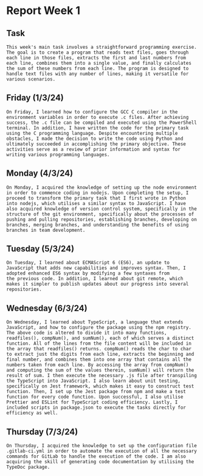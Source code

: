 # Report Week 1

## Task
    This week's main task involves a straightforward programming exercise. The goal is to create a program that reads text files, goes through each line in those files, extracts the first and last numbers from each line, combines them into a single value, and finally calculates the sum of these numbers from each line. The program is designed to handle text files with any number of lines, making it versatile for various scenarios.

## Friday (1/3/24)
    On Friday, I learned how to configure the GCC C compiler in the environment variables in order to execute .c files. After achieving success, the .c file can be compiled and executed using the PowerShell terminal. In addition, I have written the code for the primary task using the C programming language. Despite encountering multiple obstacles, I made the decision to write the code using Python and ultimately succeeded in accomplishing the primary objective. These activities serve as a review of prior information and syntax for writing various programming languages.

## Monday (4/3/24)
    On Monday, I acquired the knowledge of setting up the node environment in order to commence coding in nodejs. Upon completing the setup, I proceed to transform the primary task that I first wrote in Python into nodejs, which utilises a similar syntax to JavaScript. I have also acquired knowledge of version control system, specifically in the structure of the git environment, specifically about the processes of pushing and pulling repositories, establishing branches, developing on branches, merging branches, and understanding the benefits of using branches in team development.



## Tuesday (5/3/24)
    On Tuesday, I learned about ECMAScript 6 (ES6), an update to JavaScript that adds new capabilities and improves syntax. Then, I adopted enhanced ES6 syntax by modifying a few syntaxes from the previous code. In addition, I learned about git remote, which makes it simpler to publish updates about our progress into several repositories.

## Wednesday (6/3/24)
    On Wednesday, I learned about TypeScript, a language that extends JavaScript, and how to configure the package using the npm registry. The above code is altered to divide it into many functions, readfiles(), compNum(), and sumNum(), each of which serves a distinct function. All of the lines from the file content will be included in the array that readfiles() returns. compNum() reads the char to char to extract just the digits from each line, extracts the beginning and final number, and combines them into one array that contains all the numbers taken from each line. By accessing the array from compNum() and computing the sum of the values therein, sumNum() will return the result of sum. I then execute the necessary .js file after transpiling the TypeScript into JavaScript. I also learn about unit testing, specifically on Jest framework, which makes it easy to construct test function. Then, I set up the Jest package from npm and make a test function for every code function. Upon successful, I also utilise Prettier and ESLint for TypeScript coding efficiency. Lastly, I included scripts in package.json to execute the tasks directly for efficiency as well.

## Thursday (7/3/24)
    On Thursday, I acquired the knowledge to set up the configuration file .gitlab-ci.yml in order to automate the execution of all the necessary commands for GitLab to handle the execution of the code. I am also acquiring the skill of generating code documentation by utilising the TypeDoc package.


